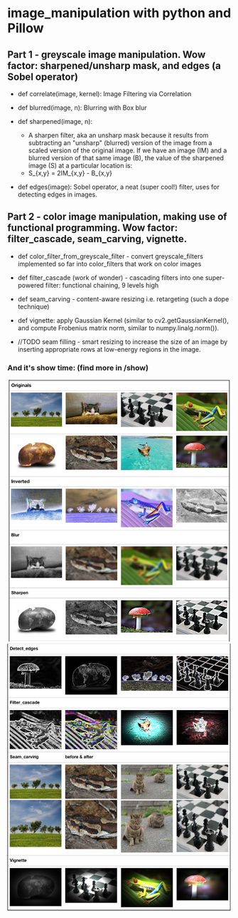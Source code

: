 # image_manipulation with python and Pillow

## Part 1 -  greyscale image manipulation. Wow factor: sharpened/unsharp mask, and edges (a Sobel operator)

* def correlate(image, kernel): Image Filtering via Correlation

* def blurred(image, n): Blurring with Box blur

* def sharpened(image, n):
    * A sharpen filter, aka an unsharp mask because it results from subtracting an "unsharp" (blurred) version of the image from a scaled version of the original image. If we have an image (IM) and a blurred version of that same image (B), the value of the sharpened image (S) at a particular location is:
    * S_{x,y} = 2IM_{x,y} - B_{x,y}

* def edges(image): Sobel operator, a neat (super cool!) filter, uses for detecting edges in images.


## Part 2 - color image manipulation, making use of functional programming. Wow factor: filter_cascade, seam_carving, vignette.

* def color_filter_from_greyscale_filter - convert greyscale_filters implemented so far into color_filters that work on color images

* def filter_cascade (work of wonder) - cascading filters into one super-powered filter: functional chaining, 9 levels high

* def seam_carving - content-aware resizing i.e. retargeting (such a dope technique)

* def vignette: apply Gaussian Kernel (similar to cv2.getGaussianKernel(), and compute Frobenius matrix norm, similar to numpy.linalg.norm()).

* //TODO seam filling - smart resizing to increase the size of an image by inserting appropriate rows at low-energy regions in the image.

### And it's show time: (find more in /show)

![resultpart1](result1.png)
![resultpart1](result2.png)






